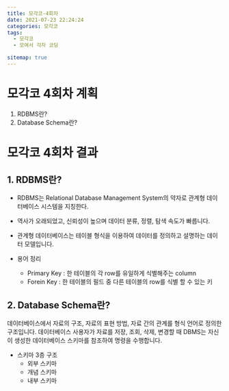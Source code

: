 ```yaml
---
title: 모각코-4회차
date: 2021-07-23 22:24:24
categories: 모각코
tags:
  - 모각코
  - 모여서 각자 코딩

sitemap: true
---
```


# 모각코 4회차 계획

1. RDBMS란?
2. Database Schema란?

# 모각코 4회차 결과

## 1. RDBMS란?

- RDBMS는 Relational Database Management System의 약자로 관계형 데이터베이스 시스템을 지칭한다.
- 역사가 오래되었고, 신뢰성이 높으며 데이터 분류, 정렬, 탐색 속도가 빠릅니다.
- 관계형 데이터베이스는 테이블 형식을 이용하여 데이터를 정의하고 설명하는 데이터 모델입니다.

- 용어 정리
  - Primary Key : 한 테이블의 각 row를 유일하게 식별해주는 column
  - Forein Key : 한 테이블의 필드 중 다른 테이블의 row를 식별 할 수 있는 키

## 2. Database Schema란?

데이터베이스에서 자료의 구조, 자료의 표현 방법, 자료 간의 관계를 형식 언어로 정의한 구조입니다. 데이터베이스 사용자가 자료를 저장, 조회, 삭제, 변경할 때 DBMS는 자신이 생성한 데이터베이스 스키마를 참조하여 명령을 수행합니다.

- 스키마 3층 구조
  - 외부 스키마
  - 개념 스키마
  - 내부 스키마
